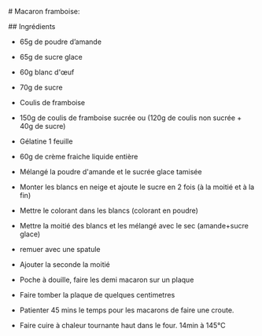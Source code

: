 # Macaron framboise:

## Ingrédients

* 65g de poudre d’amande
* 65g de sucre glace
* 60g blanc d'œuf
* 70g de sucre
* Coulis de framboise
* 150g de coulis de framboise sucrée ou (120g de coulis non sucrée + 40g de sucre)
* Gélatine 1 feuille
* 60g de crème fraiche liquide entière


* Mélangé la poudre d'amande et le sucrée glace tamisée
* Monter les blancs en neige et ajoute le sucre en 2 fois (à la moitié et à la fin) 
* Mettre le colorant dans les blancs (colorant en poudre)
* Mettre la moitié des blancs et les mélangé avec le sec (amande+sucre glace)
* remuer avec une spatule
* Ajouter la seconde la moitié
* Poche à douille, faire les demi macaron sur un plaque
* Faire tomber la plaque de quelques centimetres
* Patienter 45 mins le temps pour les macarons de faire une croute.
* Faire cuire à chaleur tournante haut dans le four. 14min à 145°C
